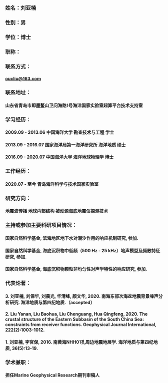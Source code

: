 ### 姓名：刘亚楠

### 性别：男

### 学位：博士

### 职称：

### 联系方式：
####    oucliu@163.com

### 联系地址：
#### 山东省青岛市即墨鳌山卫问海路1号海洋国家实验室超算平台技术支持室

### 学习经历：
#### 2009.09 - 2013.06 中国海洋大学 勘查技术与工程 学士
#### 2013.09 - 2016.07 国家海洋局第一海洋研究所 海洋地质 硕士
#### 2016.09 - 2020.07 中国海洋大学 海洋地球物理学 博士

### 工作经历：
#### 2020.07 - 至今 青岛海洋科学与技术国家实验室

### 研究方向：
#### 地震波传播 地球内部结构 被动源海底地震仪探测技术

### 主持或参加主要科研项目情况：
#### 国家自然科学基金, 滨海地区地下水对潮汐作用的响应机制研究, 参加.
#### 国家自然科学基金, 海底沉积物中低频（500 Hz - 25 kHz）地声模型及频散特征研究, 参加.
#### 国家自然科学基金, 海底沉积物颗粒非均匀性对声学特性的响应研究, 参加.

### 代表论著：
#### 3. 刘亚楠, 刘保华, 刘晨光, 华清峰, 颜文华, 2020. 南海东部次海盆地震背景噪声分析研究. 海洋地质与第四纪地质.（accepted）
#### 2. Liu Yanan, Liu Baohua, Liu Chenguang, Hua Qingfeng, 2020. The crustal structure of the Eastern Subbasin of the South China Sea: constraints from receiver functions. Geophysical Journal International, 222(2):1003-1012.
#### 1. 刘亚楠, 李官保, 2016. 南黄海NHH01孔周边地震地层学. 海洋地质与第四纪地质, 36(5):13-19.

### 学术兼职：
#### 担任Marine Geophysical Research期刊审稿人
